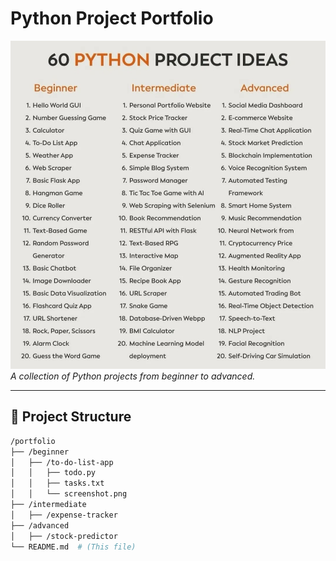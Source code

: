 # Python Project Portfolio  

![pilt](https://github.com/IngeRi92/mini-projects/blob/main/ideas.jpg?raw=true)
*A collection of Python projects from beginner to advanced.*

---

## 📂 Project Structure  
```bash
/portfolio  
├── /beginner  
│   ├── /to-do-list-app  
│   │   ├── todo.py  
│   │   ├── tasks.txt  
│   │   └── screenshot.png  
├── /intermediate  
│   ├── /expense-tracker  
├── /advanced  
│   ├── /stock-predictor  
└── README.md  # (This file)
